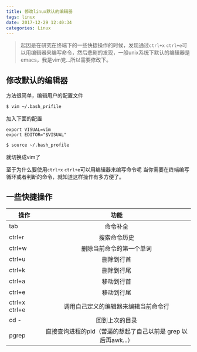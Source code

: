 ```yaml
---
title: 修改linux默认的编辑器
tags: linux
date: 2017-12-29 12:40:34
categories: Linux
---
```


>起因是在研究在终端下的一些快捷操作的时候，发现通过`ctrl+x` `ctrl+e`可以用编辑器来编写命令，然后悲剧的发现，一般unix系统下默认的编辑器是emacs，我是vim党...所以需要修改下。

修改默认的编辑器
---

方法很简单，编辑用户的配置文件
```bash
$ vim ~/.bash_prifile
```
<!-- more -->
加入下面的配置
```
export VISUAL=vim
export EDITOR="$VISUAL"
```

```bash
$ source ~/.bash_profile
```
就切换成vim了

至于为什么要使用`ctrl+x` `ctrl+e`可以用编辑器来编写命令呢
当你需要在终端编写循环或者判断的命令，就知道这样操作有多方便了。

一些快捷操作
---

| 操作           | 功能    | 
| ------------- |:-------------:| 
| tab           | 命令补全        | 
| ctrl+r        | 搜索命令历史      | 
| ctrl+w        | 删除当前命令的第一个单词      | 
| ctrl+u        | 删除到行首      | 
| ctrl+k        | 删除到行尾      | 
| ctrl+a        | 移动到行首     | 
| ctrl+e        | 移动到行尾     | 
| ctrl+x ctrl+e | 调用自己定义的编辑器来编辑当前命令行      | 
| cd -        | 回到上次的目录     | 
| pgrep      |  直接查询进程的pid（苦逼的想起了自己以前是 grep 以后再awk...）      | 
